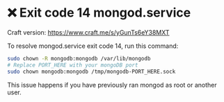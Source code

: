 # ❌ Exit code 14 mongod.service

Craft version: https://www.craft.me/s/yGunTs6eY38MXT

To resolve mongod.service exit code 14, run this command:

```bash
sudo chown -R mongodb:mongodb /var/lib/mongodb
# Replace PORT_HERE with your mongoDB port
sudo chown mongodb:mongodb /tmp/mongodb-PORT_HERE.sock
```

This issue happens if you have previously ran mongod as root or another user.
